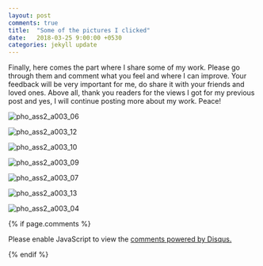 ```yaml
---
layout: post
comments: true
title:  "Some of the pictures I clicked"
date:   2018-03-25 9:00:00 +0530
categories: jekyll update
---
```


Finally, here comes the part where I share some of my work. Please go through them and comment what you feel and where I can improve. Your feedback will be very important for me, do share it with your friends and loved ones. Above all, thank you readers for the views I got for my previous post and yes, I will continue posting more about my work.
Peace!

![pho_ass2_a003_06](https://user-images.githubusercontent.com/36674020/37876957-ab23a050-3071-11e8-9133-f3b38b91e364.jpg)

![pho_ass2_a003_12](https://user-images.githubusercontent.com/36674020/37876962-aff14a56-3071-11e8-8cf6-6d0df51463a3.jpg)

![pho_ass2_a003_10](https://user-images.githubusercontent.com/36674020/37876963-b2cc55c2-3071-11e8-9226-cdc53696d01f.jpg)

![pho_ass2_a003_09](https://user-images.githubusercontent.com/36674020/37876982-eed52c56-3071-11e8-946e-31dc0bf2b410.jpg)

![pho_ass2_a003_07](https://user-images.githubusercontent.com/36674020/37877008-2dd5034a-3072-11e8-9dd1-b785282f2f55.jpg)

![pho_ass2_a003_13](https://user-images.githubusercontent.com/36674020/37877034-91b4af28-3072-11e8-872b-c09dc518e4ea.jpg)

![pho_ass2_a003_04](https://user-images.githubusercontent.com/36674020/37877066-02914832-3073-11e8-8cce-c411aac3e39f.jpg)


{% if page.comments %}
<div id="disqus_thread"></div>
<script>

/**
*  RECOMMENDED CONFIGURATION VARIABLES: EDIT AND UNCOMMENT THE SECTION BELOW TO INSERT DYNAMIC VALUES FROM YOUR PLATFORM OR CMS.
*  LEARN WHY DEFINING THESE VARIABLES IS IMPORTANT: https://disqus.com/admin/universalcode/#configuration-variables*/
/*
var disqus_config = function () {
this.page.url = PAGE_URL;  // Replace PAGE_URL with your page's canonical URL variable
this.page.identifier = PAGE_IDENTIFIER; // Replace PAGE_IDENTIFIER with your page's unique identifier variable
};
*/
(function() { // DON'T EDIT BELOW THIS LINE
var d = document, s = d.createElement('script');
s.src = 'https://shreyasgangaram-github-io.disqus.com/embed.js';
s.setAttribute('data-timestamp', +new Date());
(d.head || d.body).appendChild(s);
})();
</script>
<noscript>Please enable JavaScript to view the <a href="https://disqus.com/?ref_noscript">comments powered by Disqus.</a></noscript>

{% endif %}
